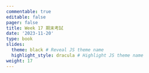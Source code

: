 ```yaml
---
commentable: true
editable: false
pager: false
title: Week 17 期末考試
date: '2023-11-20'
type: book
slides:
  theme: black # Reveal JS theme name
  highlight_style: dracula # Highlight JS theme name
weight: 17
---
```

